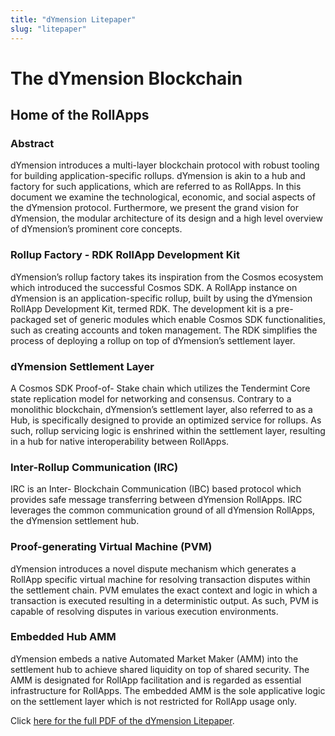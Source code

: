 ```yaml
---
title: "dYmension Litepaper"
slug: "litepaper"
---
```


# The dYmension Blockchain

## Home of the RollApps

### Abstract

dYmension introduces a multi-layer blockchain protocol with robust tooling for building application-specific rollups. dYmension is akin to a hub and factory for such applications, which are referred to as RollApps. In this document we examine the technological, economic, and social aspects of the dYmension protocol. Furthermore, we present the grand vision for dYmension, the modular architecture of its design and a high level overview of dYmension’s prominent core concepts.

### Rollup Factory - RDK RollApp Development Kit

dYmension’s rollup factory takes its inspiration from the Cosmos ecosystem which introduced the successful Cosmos SDK. A RollApp instance on dYmension is an application-specific rollup, built by using the dYmension RollApp Development Kit, termed RDK. The development kit is a pre-packaged set of generic modules which enable Cosmos SDK functionalities, such as creating accounts and token management. The RDK simplifies the process of deploying a rollup on top of dYmension’s settlement layer.

### dYmension Settlement Layer

A Cosmos SDK Proof-of- Stake chain which utilizes the Tendermint Core state replication model for networking and consensus. Contrary to a monolithic blockchain, dYmension’s settlement layer, also referred to as a Hub, is specifically designed to provide an optimized service for rollups. As such, rollup servicing logic is enshrined within the settlement layer, resulting in a hub for native interoperability between RollApps.

### Inter-Rollup Communication (IRC)

IRC is an Inter- Blockchain Communication (IBC) based protocol which provides safe message transferring between dYmension RollApps. IRC leverages the common communication ground of all dYmension RollApps, the dYmension settlement hub.

### Proof-generating Virtual Machine (PVM)

dYmension introduces a novel dispute mechanism which generates a RollApp specific virtual machine for resolving transaction disputes within the settlement chain. PVM emulates the exact context and logic in which a transaction is executed resulting in a deterministic output. As such, PVM is capable of resolving disputes in various execution environments.

### Embedded Hub AMM

dYmension embeds a native Automated Market Maker (AMM) into the settlement hub to achieve shared liquidity on top of shared security. The AMM is designated for RollApp facilitation and is regarded as essential infrastructure for RollApps. The embedded AMM is the sole applicative logic on the settlement layer which is not restricted for RollApp usage only.

Click [here for the full PDF of the dYmension Litepaper](/papers/litepaper.pdf).
